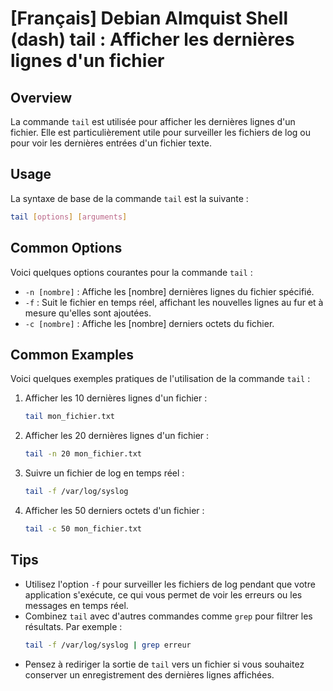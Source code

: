 # [Français] Debian Almquist Shell (dash) tail : Afficher les dernières lignes d'un fichier

## Overview
La commande `tail` est utilisée pour afficher les dernières lignes d'un fichier. Elle est particulièrement utile pour surveiller les fichiers de log ou pour voir les dernières entrées d'un fichier texte.

## Usage
La syntaxe de base de la commande `tail` est la suivante :

```bash
tail [options] [arguments]
```

## Common Options
Voici quelques options courantes pour la commande `tail` :

- `-n [nombre]` : Affiche les [nombre] dernières lignes du fichier spécifié.
- `-f` : Suit le fichier en temps réel, affichant les nouvelles lignes au fur et à mesure qu'elles sont ajoutées.
- `-c [nombre]` : Affiche les [nombre] derniers octets du fichier.

## Common Examples
Voici quelques exemples pratiques de l'utilisation de la commande `tail` :

1. Afficher les 10 dernières lignes d'un fichier :
   ```bash
   tail mon_fichier.txt
   ```

2. Afficher les 20 dernières lignes d'un fichier :
   ```bash
   tail -n 20 mon_fichier.txt
   ```

3. Suivre un fichier de log en temps réel :
   ```bash
   tail -f /var/log/syslog
   ```

4. Afficher les 50 derniers octets d'un fichier :
   ```bash
   tail -c 50 mon_fichier.txt
   ```

## Tips
- Utilisez l'option `-f` pour surveiller les fichiers de log pendant que votre application s'exécute, ce qui vous permet de voir les erreurs ou les messages en temps réel.
- Combinez `tail` avec d'autres commandes comme `grep` pour filtrer les résultats. Par exemple :
  ```bash
  tail -f /var/log/syslog | grep erreur
  ```
- Pensez à rediriger la sortie de `tail` vers un fichier si vous souhaitez conserver un enregistrement des dernières lignes affichées.